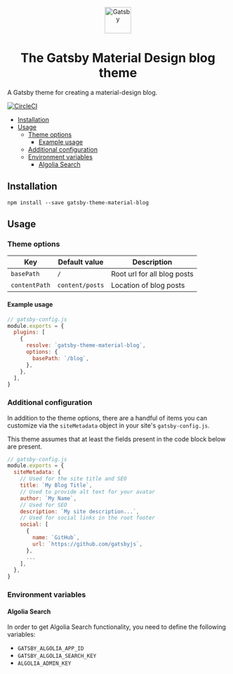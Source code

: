 <p align="center">
  <a href="https://www.gatsbyjs.org">
    <img alt="Gatsby" src="https://www.gatsbyjs.org/monogram.svg" width="60" />
  </a>
</p>
<h1 align="center">
  The Gatsby Material Design blog theme
</h1>

A Gatsby theme for creating a material-design blog.

[![CircleCI](https://circleci.com/gh/free-easy/gatsby-theme-material-blog.svg?style=svg)](https://circleci.com/gh/free-easy/gatsby-theme-material-blog)

<!-- vim-markdown-toc GFM -->

* [Installation](#installation)
* [Usage](#usage)
  * [Theme options](#theme-options)
    * [Example usage](#example-usage)
  * [Additional configuration](#additional-configuration)
  * [Environment variables](#environment-variables)
    * [Algolia Search](#algolia-search)

<!-- vim-markdown-toc -->

## Installation

```shell
npm install --save gatsby-theme-material-blog
```

## Usage

### Theme options

| Key           | Default value    | Description                 |
| ------------- | ---------------- | --------------------------- |
| `basePath`    | `/`              | Root url for all blog posts |
| `contentPath` | `content/posts`  | Location of blog posts      |

#### Example usage

```js
// gatsby-config.js
module.exports = {
  plugins: [
    {
      resolve: `gatsby-theme-material-blog`,
      options: {
        basePath: `/blog`,
      },
    },
  ],
}
```

### Additional configuration

In addition to the theme options, there are a handful of items you can customize
via the `siteMetadata` object in your site's `gatsby-config.js`.

This theme assumes that at least the fields present in the code block below are
present.

```js
// gatsby-config.js
module.exports = {
  siteMetadata: {
    // Used for the site title and SEO
    title: `My Blog Title`,
    // Used to provide alt text for your avatar
    author: `My Name`,
    // Used for SEO
    description: `My site description...`,
    // Used for social links in the root footer
    social: [
      {
        name: `GitHub`,
        url: `https://github.com/gatsbyjs`,
      },
      ...
    ],
  },
}
```

### Environment variables

#### Algolia Search

In order to get Algolia Search functionality, you need to define the following
variables:

* `GATSBY_ALGOLIA_APP_ID`
* `GATSBY_ALGOLIA_SEARCH_KEY`
* `ALGOLIA_ADMIN_KEY`
